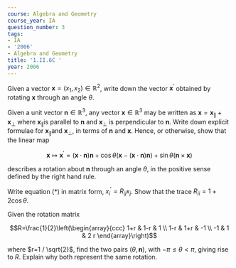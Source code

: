```yaml
---
course: Algebra and Geometry
course_year: IA
question_number: 3
tags:
- IA
- '2006'
- Algebra and Geometry
title: '1.II.6C '
year: 2006
---
```



Given a vector $\mathbf{x}=\left(x_{1}, x_{2}\right) \in \mathbb{R}^{2}$, write down the vector $\mathbf{x}^{\prime}$ obtained by rotating $\mathbf{x}$ through an angle $\theta$.

Given a unit vector $\mathbf{n} \in \mathbb{R}^{3}$, any vector $\mathbf{x} \in \mathbb{R}^{3}$ may be written as $\mathbf{x}=\mathbf{x}_{\|}+\mathbf{x}_{\perp}$ where $\mathbf{x}_{\|}$is parallel to $\mathbf{n}$ and $\mathbf{x}_{\perp}$ is perpendicular to $\mathbf{n}$. Write down explicit formulae for $\mathbf{x}_{\|}$and $\mathbf{x}_{\perp}$, in terms of $\mathbf{n}$ and $\mathbf{x}$. Hence, or otherwise, show that the linear map

$$\mathbf{x} \mapsto \mathbf{x}^{\prime}=(\mathbf{x} \cdot \mathbf{n}) \mathbf{n}+\cos \theta(\mathbf{x}-(\mathbf{x} \cdot \mathbf{n}) \mathbf{n})+\sin \theta(\mathbf{n} \times \mathbf{x})$$

describes a rotation about $\mathbf{n}$ through an angle $\theta$, in the positive sense defined by the right hand rule.

Write equation $(*)$ in matrix form, $x_{i}^{\prime}=R_{i j} x_{j}$. Show that the trace $R_{i i}=1+2 \cos \theta$.

Given the rotation matrix

$$R=\frac{1}{2}\left(\begin{array}{ccc}
1+r & 1-r & 1 \\
1-r & 1+r & -1 \\
-1 & 1 & 2 r
\end{array}\right)$$

where $r=1 / \sqrt{2}$, find the two pairs $(\theta, \mathbf{n})$, with $-\pi \leqslant \theta<\pi$, giving rise to $R$. Explain why both represent the same rotation.